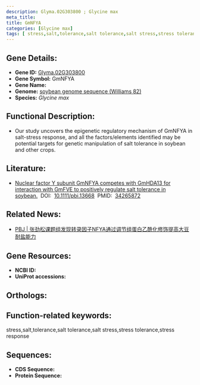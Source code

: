 ```yaml
---
description: Glyma.02G303800 ; Glycine max
meta_title:
title: GmNFYA
categories: [Glycine max]
tags: [ stress,salt,tolerance,salt tolerance,salt stress,stress tolerance,stress response ]
---
```


## Gene Details:
- **Gene ID:**	[Glyma.02G303800]()
- **Gene Symbol:** GmNFYA
- **Gene Name:** 
- **Genome:** [soybean genome sequence (Williams 82)]()
- **Species:** *Glycine max*

## Functional Description:
   - Our study uncovers the epigenetic regulatory mechanism of GmNFYA in salt-stress response, and all the factors/elements identified may be potential targets for genetic manipulation of salt tolerance in soybean and other crops.

## Literature:
   - [Nuclear factor Y subunit GmNFYA competes with GmHDA13 for interaction with GmFVE to positively regulate salt tolerance in soybean.]( https://onlinelibrary.wiley.com/doi/10.1111/pbi.13668)&nbsp;&nbsp;DOI:&nbsp;&nbsp;[10.1111/pbi.13668](https://onlinelibrary.wiley.com/doi/10.1111/pbi.13668)&nbsp;&nbsp;PMID:&nbsp;&nbsp;[34265872](https://pubmed.ncbi.nlm.nih.gov/34265872/)

## Related News:
   - [PBJ | 张劲松课题组发现转录因子NFYA通过调节组蛋白乙酰化修饰提高大豆耐盐能力](https://mp.weixin.qq.com/s?__biz=Mzg3MDEwNDEyMg==&mid=2247514082&idx=1&sn=6774e9035596fab84baef2d8d4155cf6&chksm=ce901ab7f9e793a13d09d67152f25399389944d576d2cff7ac3194ded57dcfbea277436124db&scene=27#wechat_redirect)

## Gene Resources:
- **NCBI ID:** [](https://www.ncbi.nlm.nih.gov/gene/?term=)
- **UniProt accessions:** [](https://www.uniprot.org/uniprotkb//entry)

## Orthologs:

## Function-related keywords:
stress,salt,tolerance,salt tolerance,salt stress,stress tolerance,stress response

## Sequences:
- **CDS Sequence:**
- **Protein Sequence:**
